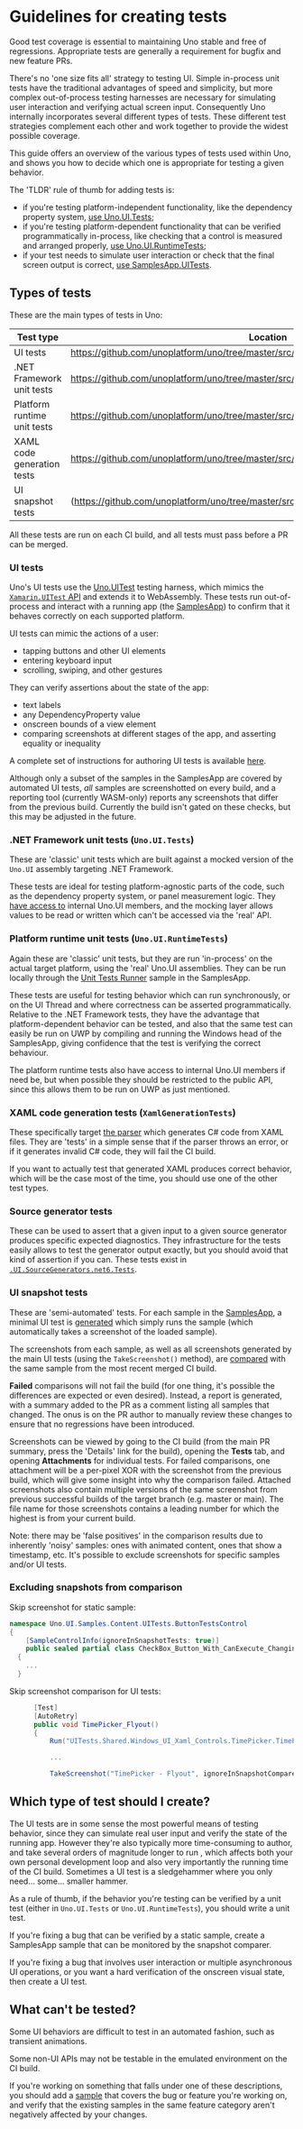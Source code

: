 # Guidelines for creating tests

Good test coverage is essential to maintaining Uno stable and free of regressions. Appropriate tests are generally a requirement for bugfix and new feature PRs.

There's no 'one size fits all' strategy to testing UI. Simple in-process unit tests have the traditional advantages of speed and simplicity, but more complex out-of-process testing harnesses are necessary for simulating user interaction and verifying actual screen input. Consequently Uno internally incorporates several different types of tests. These different test strategies complement each other and work together to provide the widest possible coverage.

This guide offers an overview of the various types of tests used within Uno, and shows you how to decide which one is appropriate for testing a given behavior.

The 'TLDR' rule of thumb for adding tests is:

 * if you're testing platform-independent functionality, like the dependency property system, [use Uno.UI.Tests](../../uno-development/creating-mocked-tests.md);
 * if you're testing platform-dependent functionality that can be verified programmatically in-process, like checking that a control is measured and arranged properly, [use Uno.UI.RuntimeTests](../../uno-development/creating-runtime-tests.md);
 * if your test needs to simulate user interaction or check that the final screen output is correct, [use SamplesApp.UITests](../../uno-development/creating-ui-tests.md).

## Types of tests

These are the main types of tests in Uno:

 Test type                   | Location
 --------------------------- | ---------------------------------------------------------------------------------
 UI tests                    | https://github.com/unoplatform/uno/tree/master/src/SamplesApp/SamplesApp.UITests
 .NET Framework unit tests   | https://github.com/unoplatform/uno/tree/master/src/Uno.UI.Tests
 Platform runtime unit tests | https://github.com/unoplatform/uno/tree/master/src/Uno.UI.RuntimeTests
 XAML code generation tests  | https://github.com/unoplatform/uno/tree/master/src/SourceGenerators/XamlGenerationTests
 UI snapshot tests           | (https://github.com/unoplatform/uno/tree/master/src/SamplesApp/UITests.Shared

 All these tests are run on each CI build, and all tests must pass before a PR can be merged.

 ### UI tests

 Uno's UI tests use the [Uno.UITest](https://github.com/unoplatform/Uno.UITest) testing harness, which mimics the [`Xamarin.UITest` API](https://docs.microsoft.com/en-us/appcenter/test-cloud/uitest/) and extends it to WebAssembly. These tests run out-of-process and interact with a running app (the [SamplesApp](https://github.com/unoplatform/uno/tree/master/src/SamplesApp/UITests.Shared)) to confirm that it behaves correctly on each supported platform.

UI tests can mimic the actions of a user:

 - tapping buttons and other UI elements
 - entering keyboard input
 - scrolling, swiping, and other gestures

 They can verify assertions about the state of the app:

  - text labels
  - any DependencyProperty value
  - onscreen bounds of a view element
  - comparing screenshots at different stages of the app, and asserting equality or inequality

A complete set of instructions for authoring UI tests is available [here](../../uno-development/working-with-the-samples-apps.md).

Although only a subset of the samples in the SamplesApp are covered by automated UI tests, _all_ samples are screenshotted on every build, and a reporting tool (currently WASM-only) reports any screenshots that differ from the previous build. Currently the build isn't gated on these checks, but this may be adjusted in the future.

### .NET Framework unit tests (`Uno.UI.Tests`)

These are 'classic' unit tests which are built against a mocked version of the `Uno.UI` assembly targeting .NET Framework.

These tests are ideal for testing platform-agnostic parts of the code, such as the dependency property system, or panel measurement logic. They [have access to](https://github.com/unoplatform/uno/blob/af5365331d87a80ed4dd83b9e4839cc0d4a0ee5b/src/Uno.UI/AssemblyInfo.cs#L3) internal Uno.UI members, and the mocking layer allows values to be read or written which can't be accessed via the 'real' API.

### Platform runtime unit tests (`Uno.UI.RuntimeTests`)

Again these are 'classic' unit tests, but they are run 'in-process' on the actual target platform, using the 'real' Uno.UI assemblies. They can be run locally through the [Unit Tests Runner](https://github.com/unoplatform/uno/blob/master/src/SamplesApp/SamplesApp.Shared/Samples/UnitTests/UnitTestsPage.xaml) sample in the SamplesApp.

These tests are useful for testing behavior which can run synchronously, or on the UI Thread and where correctness can be asserted programmatically. Relative to the .NET Framework tests, they have the advantage that platform-dependent behavior can be tested, and also that the same test can easily be run on UWP by compiling and running the Windows head of the SamplesApp, giving confidence that the test is verifying the correct behaviour.

The platform runtime tests also have access to internal Uno.UI members if need be, but when possible they should be restricted to the public API, since this allows them to be run on UWP as just mentioned.

### XAML code generation tests (`XamlGenerationTests`)

These specifically target [the parser](https://github.com/unoplatform/uno/tree/master/src/SourceGenerators/Uno.UI.SourceGenerators/XamlGenerator) which generates C# code from XAML files. They are 'tests' in a simple sense that if the parser throws an error, or if it generates invalid C# code, they will fail the CI build.

If you want to actually test that generated XAML produces correct behavior, which will be the case most of the time, you should use one of the other test types.

### Source generator tests

These can be used to assert that a given input to a given source generator produces specific expected diagnostics. They infrastructure for the tests easily allows to test the generator output exactly, but you should avoid that kind of assertion if you can. These tests exist in [`.UI.SourceGenerators.net6.Tests`](https://github.com/unoplatform/uno/tree/master/src/SourceGenerators/Uno.UI.SourceGenerators.net6.Tests).

### UI snapshot tests

These are 'semi-automated' tests. For each sample in the [SamplesApp](https://github.com/unoplatform/uno/tree/master/src/SamplesApp/UITests.Shared), a minimal UI test is [generated](https://github.com/unoplatform/uno/blob/master/src/SamplesApp/SamplesApp.UITests.Generator/SnapShotTestGenerator.cs) which simply runs the sample (which automatically takes a screenshot of the loaded sample). 

The screenshots from each sample, as well as all screenshots generated by the main UI tests (using the `TakeScreenshot()` method), are [compared](https://github.com/unoplatform/uno/tree/master/src/Uno.UI.TestComparer) with the same sample from the most recent merged CI build. 

**Failed** comparisons will not fail the build (for one thing, it's possible the differences are expected or even desired). Instead, a report is generated, with a summary added to the PR as a comment listing all samples that changed. The onus is on the PR author to manually review these changes to ensure that no regressions have been introduced. 

Screenshots can be viewed by going to the CI build (from the main PR summary, press the 'Details' link for the build), opening the **Tests** tab, and opening **Attachments** for individual tests. For failed comparisons, one attachment will be a per-pixel XOR with the screenshot from the previous build, which will give some insight into why the comparison failed. Attached screenshots also contain multiple versions of the same screenshot from previous successful builds of the target branch (e.g. master or main). The file name for those screenshots contains a leading number for which the highest is from your current build.

Note: there may be 'false positives' in the comparison results due to inherently 'noisy' samples: ones with animated content, ones that show a timestamp, etc. It's possible to exclude screenshots for specific samples and/or UI tests.

### Excluding snapshots from comparison

Skip screenshot for static sample:

```csharp
namespace Uno.UI.Samples.Content.UITests.ButtonTestsControl
{
	[SampleControlInfo(ignoreInSnapshotTests: true)]
	public sealed partial class CheckBox_Button_With_CanExecute_Changing : UserControl
  {
    ...
  }
  ```

  Skip screenshot comparison for UI tests:

  ```csharp
		[Test]
		[AutoRetry]
		public void TimePicker_Flyout()
		{
			Run("UITests.Shared.Windows_UI_Xaml_Controls.TimePicker.TimePicker_Flyout_Automated", skipInitialScreenshot: true);

			...

			TakeScreenshot("TimePicker - Flyout", ignoreInSnapshotCompare: true);

  ```


## Which type of test should I create?

The UI tests are in some sense the most powerful means of testing behavior, since they can simulate real user input and verify the state of the running app. However they're also typically more time-consuming to author, and take several orders of magnitude longer to run , which affects both your own personal development loop and also very importantly the running time of the CI build. Sometimes a UI test is a sledgehammer where you only need... some... smaller hammer.

As a rule of thumb, if the behavior you're testing can be verified by a unit test (either in `Uno.UI.Tests` or `Uno.UI.RuntimeTests`), you should write a unit test. 

If you're fixing a bug that can be verified by a static sample, create a SamplesApp sample that can be monitored by the snapshot comparer.

If you're fixing a bug that involves user interaction or multiple asynchronous UI operations, or you want a hard verification of the onscreen visual state, then create a UI test.

## What can't be tested?

Some UI behaviors are difficult to test in an automated fashion, such as transient animations.

Some non-UI APIs may not be testable in the emulated environment on the CI build.

If you're working on something that falls under one of these descriptions, you should add a [sample](https://github.com/unoplatform/uno/tree/master/src/SamplesApp/UITests.Shared) that covers the bug or feature you're working on, and verify that the existing samples in the same feature category aren't negatively affected by your changes.
